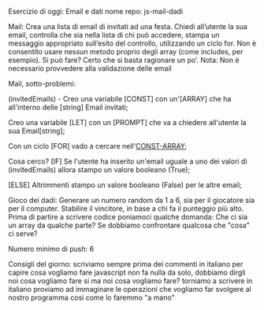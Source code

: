 Esercizio di oggi: Email e dati
nome repo: js-mail-dadi

Mail:
Crea una lista di email di invitati ad una festa. Chiedi all’utente la sua email, controlla che sia nella lista di chi può accedere, stampa un messaggio appropriato sull’esito del controllo, utilizzando un ciclo for. Non è consentito usare nessun metodo proprio degli array (come includes, per esempio). Si può fare? Certo che si basta ragionare un po’. Nota: Non è necessario provvedere alla validazione delle email

Mail, sotto-problemi:

(invitedEmails) - Creo una variabile [CONST] con un'[ARRAY] che ha all'interno delle [string] Email invitati;

Creo una variabile [LET] con un [PROMPT] che va a chiedere all'utente la sua Email[string];

Con un ciclo [FOR] vado a cercare nell'[CONST-ARRAY](invitedEmails);

Cosa cerco? [IF] Se l'utente ha inserito un'email uguale a uno dei valori di (invitedEmails) allora stampo un valore booleano (True);

[ELSE] Altrimmenti stampo un valore booleano (False) per le altre email;

Gioco dei dadi:
Generare un numero random da 1 a 6, sia per il giocatore sia per il computer. Stabilire il vincitore, in base a chi fa il punteggio più alto.
Prima di partire a scrivere codice poniamoci qualche domanda: Che ci sia un array da qualche parte? Se dobbiamo confrontare qualcosa che "cosa" ci serve?

Numero minimo di push: 6

Consigli del giorno:
scriviamo sempre prima dei commenti in italiano per capire cosa vogliamo fare
javascript non fa nulla da solo, dobbiamo dirgli noi cosa vogliamo fare
si ma noi cosa vogliamo fare?
torniamo a scrivere in italiano
proviamo ad immaginare le operazioni che vogliamo far svolgere al nostro programma così come lo faremmo "a mano"